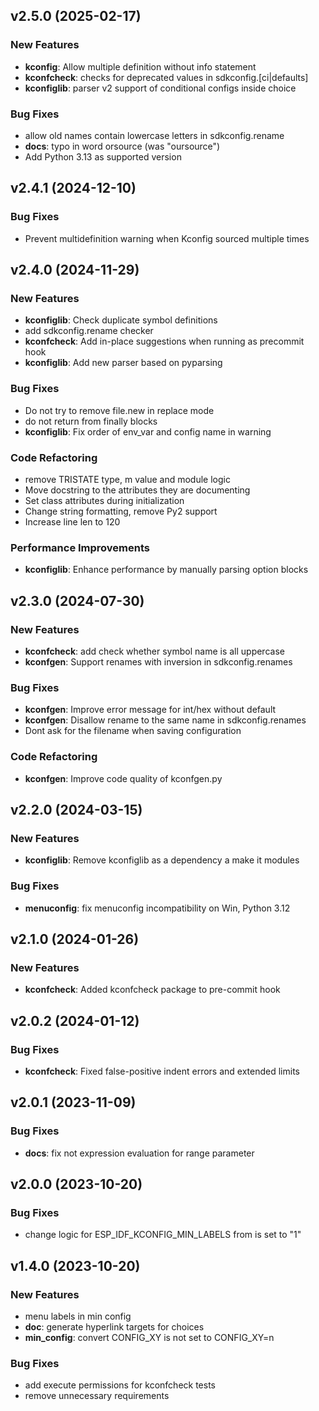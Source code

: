 ## v2.5.0 (2025-02-17)

### New Features

- **kconfig**: Allow multiple definition without info statement
- **kconfcheck**: checks for deprecated values in sdkconfig.[ci|defaults]
- **kconfiglib**: parser v2 support of conditional configs inside choice

### Bug Fixes

- allow old names contain lowercase letters in sdkconfig.rename
- **docs**: typo in word orsource (was "oursource")
- Add Python 3.13 as supported version

## v2.4.1 (2024-12-10)

### Bug Fixes

- Prevent multidefinition warning when Kconfig sourced multiple times

## v2.4.0 (2024-11-29)

### New Features

- **kconfiglib**: Check duplicate symbol definitions
- add sdkconfig.rename checker
- **kconfcheck**: Add in-place suggestions when running as precommit hook
- **kconfiglib**: Add new parser based on pyparsing

### Bug Fixes

- Do not try to remove file.new in replace mode
- do not return from finally blocks
- **kconfiglib**: Fix order of env_var and config name in warning

### Code Refactoring

- remove TRISTATE type, m value and module logic
- Move docstring to the attributes they are documenting
- Set class attributes during initialization
- Change string formatting, remove Py2 support
- Increase line len to 120

### Performance Improvements

- **kconfiglib**: Enhance performance by manually parsing option blocks

## v2.3.0 (2024-07-30)

### New Features

- **kconfcheck**: add check whether symbol name is all uppercase
- **kconfgen**: Support renames with inversion in sdkconfig.renames

### Bug Fixes

- **kconfgen**: Improve error message for int/hex without default
- **kconfgen**: Disallow rename to the same name in sdkconfig.renames
- Dont ask for the filename when saving configuration

### Code Refactoring

- **kconfgen**: Improve code quality of kconfgen.py

## v2.2.0 (2024-03-15)

### New Features

- **kconfiglib**: Remove kconfiglib as a dependency a make it modules

### Bug Fixes

- **menuconfig**: fix menuconfig incompatibility on Win, Python 3.12

## v2.1.0 (2024-01-26)

### New Features

- **kconfcheck**: Added kconfcheck package to pre-commit hook

## v2.0.2 (2024-01-12)

### Bug Fixes

- **kconfcheck**: Fixed false-positive indent errors and extended limits

## v2.0.1 (2023-11-09)

### Bug Fixes

- **docs**: fix not expression evaluation for range parameter

## v2.0.0 (2023-10-20)

### Bug Fixes

- change logic for ESP_IDF_KCONFIG_MIN_LABELS from is set to "1"

## v1.4.0 (2023-10-20)

### New Features

- menu labels in min config
- **doc**: generate hyperlink targets for choices
- **min_config**: convert CONFIG_XY is not set to CONFIG_XY=n

### Bug Fixes

- add execute permissions for kconfcheck tests
- remove unnecessary requirements
